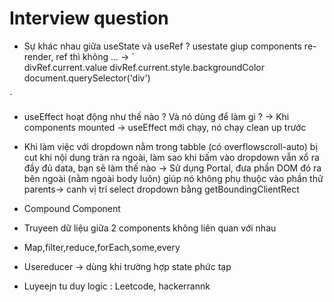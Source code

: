 # Interview question
- Sự khác nhau giữa useState và useRef ?
usestate giup components re-render, ref thì không ...
-> `
  <div ref={divRef}></div>
  divRef.current.value
  divRef.current.style.backgroundColor
  document.querySelector('div')
` 
- useEffect hoạt động như thế nào ? Và nó dùng để làm gì ?
 -> Khi components mounted -> useEffect mới chạy, nó chạy clean up trước

- Khi làm việc với dropdown nằm trong tabble (có overflowscroll-auto) bị cut khi nội dung tràn ra ngoài, làm sao khi bấm vào dropdown vẫn xổ ra đầy đủ data, bạn sẽ làm thế nào
-> Sử dụng Portal, đưa phần DOM đó ra bên ngoài (nằm ngoài body luôn) giúp nó không phụ thuộc vào phần thử parents-> canh vị trí select dropdown bằng getBoundingClientRect
- Compound Component
- Truyeen dữ liệu giữa 2 components không liên quan với nhau
- Map,filter,reduce,forEach,some,every
- Usereducer -> dùng khi trường hợp state phức tạp
- Luyeejn tu duy logic : Leetcode, hackerrannk